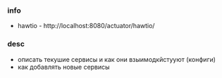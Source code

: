 ### info
- hawtio - http://localhost:8080/actuator/hawtio/

### desc
- описать текушие сервисы и как они взыимодкйстууют (конфиги)
- как добавлять новые сервисы